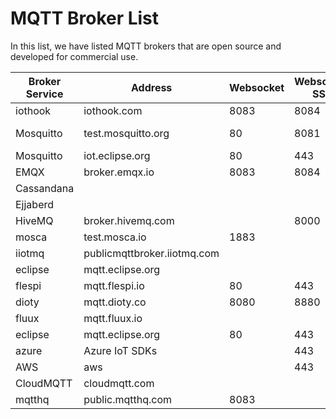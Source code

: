 MQTT Broker List
================
In this list, we have listed MQTT brokers that are open source and developed for commercial use.

| Broker Service | Address | Websocket | Websocket SSL | TLS | TLS SSL |
| -------------- | ------- | --------- | ------------- | --- | ------- |
| iothook    | iothook.com                 | 8083 | 8084 | 1883 | 8883      |
| Mosquitto  | test.mosquitto.org          | 80   | 8081 | 1883 | 8883-8884 |
| Mosquitto  | iot.eclipse.org             | 80   | 443  | 1883 | 8883      |
| EMQX       | broker.emqx.io              | 8083 | 8084 | 1883 | 8883      |
| Cassandana |                             |      |      |      |           |
| Ejjaberd   |                             |      |      |      |           |
| HiveMQ     | broker.hivemq.com           |      | 8000 | 1883 |           |
| mosca      | test.mosca.io               | 1883 |      |      |           |
| iiotmq     | publicmqttbroker.iiotmq.com |      |      | 1883 |           |
| eclipse    | mqtt.eclipse.org            |      |      | 1883 |           |
| flespi     | mqtt.flespi.io              | 80   | 443  | 1883 | 8883      |
| dioty      | mqtt.dioty.co               | 8080 | 8880 | 1883 | 8883      |
| fluux      | mqtt.fluux.io               |      |      | 1883 | 8883      | 
| eclipse    | mqtt.eclipse.org            | 80   | 443  | 1883 |           | 
| azure      | Azure IoT SDKs              |      | 443  |      | 8883      | 
| AWS        | aws                         |      | 443  |      | 8883      | 
| CloudMQTT  | cloudmqtt.com               |      |      |      |           | 
| mqtthq     | public.mqtthq.com           | 8083 |      | 1883 |           | 


